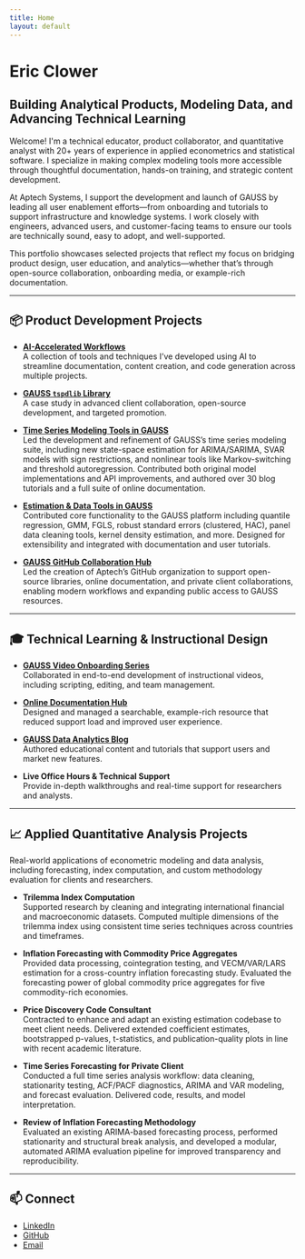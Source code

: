 ```yaml
---
title: Home
layout: default
---
```


# Eric Clower 
## Building Analytical Products, Modeling Data, and Advancing Technical Learning

Welcome! I'm a technical educator, product collaborator, and quantitative analyst with 20+ years of experience in applied econometrics and statistical software. I specialize in making complex modeling tools more accessible through thoughtful documentation, hands-on training, and strategic content development.

At Aptech Systems, I support the development and launch of GAUSS by leading all user enablement efforts—from onboarding and tutorials to support infrastructure and knowledge systems. I work closely with engineers, advanced users, and customer-facing teams to ensure our tools are technically sound, easy to adopt, and well-supported.

This portfolio showcases selected projects that reflect my focus on bridging product design, user education, and analytics—whether that’s through open-source collaboration, onboarding media, or example-rich documentation.

---

## 📦 Product Development Projects
- **[AI-Accelerated Workflows](projects/ai-accelerated-workflows.md)**  
  A collection of tools and techniques I’ve developed using AI to streamline documentation, content creation, and code generation across multiple projects.

- **[GAUSS `tspdlib` Library](projects/tspdlib-library.md)**  
  A case study in advanced client collaboration, open-source development, and targeted promotion.  

- **[Time Series Modeling Tools in GAUSS](projects/time-series-gauss.md)**  
  Led the development and refinement of GAUSS’s time series modeling suite, including new state-space estimation for ARIMA/SARIMA, SVAR models with sign restrictions, and nonlinear tools like Markov-switching and threshold autoregression. Contributed both original model implementations and API improvements, and authored over 30 blog tutorials and a full suite of online documentation.

- **[Estimation & Data Tools in GAUSS](projects/estimation-tools-gauss.md)**    
  Contributed core functionality to the GAUSS platform including quantile regression, GMM, FGLS, robust standard errors (clustered, HAC), panel data cleaning tools, kernel density estimation, and more. Designed for extensibility and integrated with documentation and user tutorials.

- **[GAUSS GitHub Collaboration Hub](projects/github-transition.md)**    
  Led the creation of Aptech’s GitHub organization to support open-source libraries, online documentation, and private client collaborations, enabling modern workflows and expanding public access to GAUSS resources.

---

## 🎓 Technical Learning & Instructional Design
  
- **[GAUSS Video Onboarding Series](projects/onboarding-series.md)**    
  Collaborated in end-to-end development of instructional videos, including scripting, editing, and team management.

- **[Online Documentation Hub](https://docs.aptech.com/gauss/)**    
  Designed and managed a searchable, example-rich resource that reduced support load and improved user experience.

- **[GAUSS Data Analytics Blog](projects/analytics-blog.md)**    
  Authored educational content and tutorials that support users and market new features.


- **Live Office Hours & Technical Support**    
  Provide in-depth walkthroughs and real-time support for researchers and analysts.

---

## 📈 Applied Quantitative Analysis Projects

Real-world applications of econometric modeling and data analysis, including forecasting, index computation, and custom methodology evaluation for clients and researchers.

- **Trilemma Index Computation**    
  Supported research by cleaning and integrating international financial and macroeconomic datasets. Computed multiple dimensions of the trilemma index using consistent time series techniques across countries and timeframes.

- **Inflation Forecasting with Commodity Price Aggregates**    
  Provided data processing, cointegration testing, and VECM/VAR/LARS estimation for a cross-country inflation forecasting study. Evaluated the forecasting power of global commodity price aggregates for five commodity-rich economies.

- **Price Discovery Code Consultant**    
  Contracted to enhance and adapt an existing estimation codebase to meet client needs. Delivered extended coefficient estimates, bootstrapped p-values, t-statistics, and publication-quality plots in line with recent academic literature.

- **Time Series Forecasting for Private Client**    
  Conducted a full time series analysis workflow: data cleaning, stationarity testing, ACF/PACF diagnostics, ARIMA and VAR modeling, and forecast evaluation. Delivered code, results, and model interpretation.

- **Review of Inflation Forecasting Methodology**    
  Evaluated an existing ARIMA-based forecasting process, performed stationarity and structural break analysis, and developed a modular, automated ARIMA evaluation pipeline for improved transparency and reproducibility.

---

## 📫 Connect

- [LinkedIn](https://www.linkedin.com/in/ericaclower/)
- [GitHub](https://github.com/ec78)
- [Email](mailto:eric.clower78@gmail.com)
